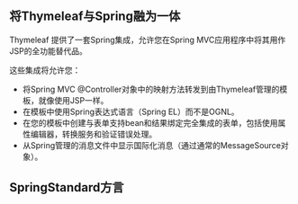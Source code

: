 # 

## 将Thymeleaf与Spring融为一体

Thymeleaf 提供了一套Spring集成，允许您在Spring MVC应用程序中将其用作JSP的全功能替代品。

这些集成将允许您：

* 将Spring MVC @Controller对象中的映射方法转发到由Thymeleaf管理的模板，就像使用JSP一样。
*  在模板中使用Spring表达式语言（Spring EL）而不是OGNL。
*  在您的模板中创建与表单支持bean和结果绑定完全集成的表单，包括使用属性编辑器，转换服务和验证错误处理。
*  从Spring管理的消息文件中显示国际化消息（通过通常的MessageSource对象）。

## SpringStandard方言



























